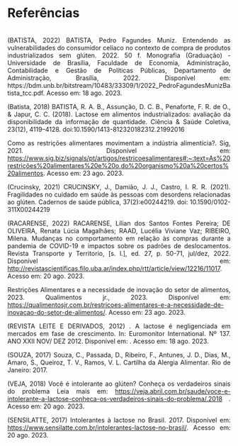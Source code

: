 # Referências

<div align="justify"><br>
(BATISTA, 2022) BATISTA, Pedro Fagundes Muniz. Entendendo as vulnerabilidades do consumidor celíaco no contexto de compra de produtos industrializados sem glúten. 2022. 50 f. Monografia (Graduação) - Universidade de Brasília, Faculdade de Economia, Administração, Contabilidade e Gestão de Políticas Públicas, Departamento de Administração, Brasília, 2022. Disponível em: https://bdm.unb.br/bitstream/10483/33309/1/2022_PedroFagundesMunizBatista_tcc.pdf. Acesso em: 18 ago. 2023.
<div align="justify">
  
(Batista, 2018) BATISTA, R. A. B., Assunção, D. C. B., Penaforte, F. R. de O., & Japur, C. C. (2018). Lactose em alimentos industrializados: avaliação da disponibilidade da informação de quantidade. Ciência & Saúde Coletiva, 23(12), 4119–4128. doi:10.1590/1413-812320182312.21992016 
<div align="justify">
  
Como as restrições alimentares movimentam a indústria alimentícia?. Sig, 2021. Disponível em: https://www.sig.biz/signals/pt/artigos/restricoesalimentares#:~:text=As%20restrições%20alimentares%20e%20o,do%20organismo%20a%20certos%20alimentos. Acesso em: 23 ago. 2023.
<div align="justify">
  
(Crucinsky, 2021) CRUCINSKY, J., Damião, J. J., Castro, I. R. R. (2021). Fragilidades no cuidado em saúde às pessoas com desordens relacionadas ao glúten. Cadernos de saúde pública, 37(2):e00244219. doi: 10.1590/0102-311X00244219 
<div align="justify">
  
(RACARENSE, 2022) RACARENSE, Lílian dos Santos Fontes Pereira; DE OLIVEIRA, Renata Lúcia Magalhães; RAAD, Lucélia Viviane Vaz; RIBEIRO, Milena. Mudanças no comportamento em relação às compras durante a pandemia de COVID-19 e impactos sobre os padrões de deslocamentos. Revista Transporte y Territorio, [s. l.], ed. 27, p. 50-71, jul/dez, 2022. Disponível em: http://revistascientificas.filo.uba.ar/index.php/rtt/article/view/12216/11017. Acesso em: 20 ago. 2023.
<div align="justify">
  
Restrições Alimentares e a necessidade de inovação do setor de alimentos, 2023. Qualimentos jr., 2023. Disponível em: https://qualimentosjr.com.br/restricoes-alimentares-e-a-necessidade-de-inovacao-do-setor-de-alimentos/. Acesso em: 23 ago. 2023.
<div align="justify">
  
(REVISTA LEITE E DERIVADOS, 2012) . A lactose é negligenciada em mercados em fase de crescimento. In: Euromonitor International. Nº 137. ANO XXII NOV/ DEZ 2012. Disponível em: . Acesso em: 18 ago. 2023.
<div align="justify">
  
(SOUZA, 2017) Souza, C., Passada, D., Ribeiro, F., Antunes, J. D., Dias, M., Amaro, S., Queiroz, T. V., Ramos, V. L. Cartilha da Alergia Alimentar. Rio de Janeiro: 2017.
<div align="justify">

(VEJA, 2018) Você é intolerante ao glúten? Conheça os verdadeiros sinais do problema Leia mais em: https://veja.abril.com.br/saude/voce-e-intolerante-a-lactose-conheca-os-verdadeiros-sinais-do-problema/.2018 . Acesso em: 20 ago. 2023.
<div align="justify">
  
(SENSILATTE, 2017) Intolerantes à lactose no Brasil. 2017. Disponível em: https://www.sensilatte.com.br/intolerantes-lactose-no-brasil/. Acesso em: 20 ago. 2023.
<div align="justify">
